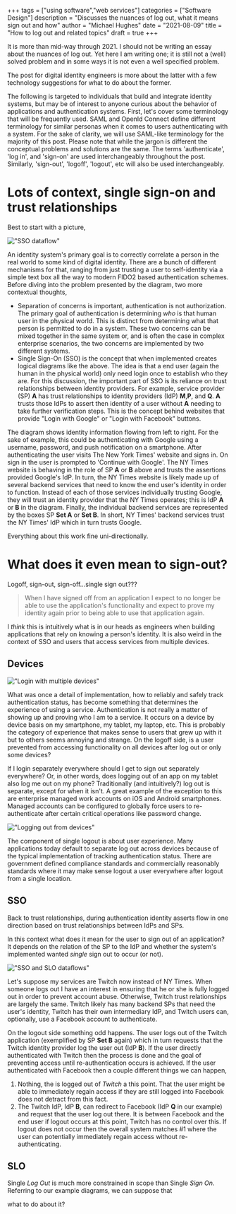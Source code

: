 +++
tags = ["using software","web services"]
categories = ["Software Design"]
description = "Discusses the nuances of log out, what it means sign out and how"
author = "Michael Hughes"
date = "2021-08-09"
title = "How to log out and related topics"
draft = true
+++

It is more than mid-way through 2021. I should not be writing an essay about the nuances of log out. Yet here I am writing one; it is still not a (well) solved problem and in some ways it is not even a well specified problem.

The post for digital identity engineers is more about the latter with a few technology suggestions for what to do about the former.

<!--more-->

The following is targeted to individuals that build and integrate identity systems, but may be of interest to anyone curious about the behavior of applications and authentication systems. First, let's cover some terminology that will be frequently used. SAML and OpenId Connect define different terminology for similar personas when it comes to users authenticating with a system. For the sake of clarity, we will use SAML-like terminology for the majority of this post. Please note that while the jargon is different the conceptual problems and solutions are the same. The terms 'authenticate', 'log in', and 'sign-on' are used interchangeably throughout the post. Similarly, 'sign-out', 'logoff', 'logout', etc will also be used interchangeably.

# Lots of context, single sign-on and trust relationships

Best to start with a picture,

!["SSO dataflow"](/images/2021-08-09/sso-flow.svg "Identity assertions flow from IdPs to SPs")

An identity system's primary goal is to correctly correlate a person in the real world to some kind of digital identity. There are a bunch of different mechanisms for that, ranging from just trusting a user to self-identity via a simple text box all the way to modern FIDO2 based authentication schemes. Before diving into the problem presented by the diagram, two more contextual thoughts,

- Separation of concerns is important, authentication is not authorization. The primary goal of authentication is determining _who_ is that human user in the physical world. This is distinct from determining what that person is permitted to do in a system. These two concerns can be mixed together in the same system or, and is often the case in complex enterprise scenarios, the two concerns are implemented by two different systems.
- Single Sign-On (SSO) is the concept that when implemented creates logical diagrams like the above. The idea is that a end user (again the human in the physical world) only need login once to establish who they are. For this discussion, the important part of SSO is its reliance on trust relationships between identity providers. For example, service provider (SP) **A** has trust relationships to identity providers (IdP) **M**,**P**, and **Q**. **A** trusts those IdPs to assert then identity of a user without **A** needing to take further verification steps. This is the concept behind websites that provide "Login with Google" or "Login with Facebook" buttons.

The diagram shows identity information flowing from left to right. For the sake of example, this could be authenticating with Google using a username, password, and push notification on a smartphone. After authenticating the user visits The New York Times' website and signs in. On sign in the user is prompted to 'Continue with Google'. The NY Times website is behaving in the role of SP **A** or **B** above and trusts the assertions provided Google's IdP. In turn, the NY Times website is likely made up of several backend services that need to know the end user's identity in order to function. Instead of each of those services individually trusting Google, they will trust an identity provider that the NY Times operates; this is IdP **A** or **B** in the diagram. Finally, the individual backend services are represented by the boxes SP **Set A** or **Set B**. In short, NY Times' backend services trust the NY Times' IdP which in turn trusts Google.

Everything about this work fine uni-directionally.

# What does it even mean to sign-out?

Logoff, sign-out, sign-off...single sign out???

> When I have signed off from an application I expect to no longer be able to use the application's functionality and expect to prove my identity again prior to being able to use that application again.

I _think_ this is intuitively what is in our heads as engineers when building applications that rely on knowing a person's identity. It is also weird in the context of SSO and users that access services from multiple devices.

## Devices

!["Login with multiple devices"](/images/2021-08-09/multiple-devices.svg "A user logs into multiple devices")

What was once a detail of implementation, how to reliably and safely track authentication status, has become something that determines the experience of using a service. Authentication is not really a matter of showing up and proving who I am to a service. It occurs on a device by device basis on my smartphone, my tablet, my laptop, etc. This is probably the category of experience that makes sense to users that grew up with it but to others seems annoying and strange. On the logoff side, is a user prevented from accessing functionality on all devices after log out or only some devices?

If I login separately everywhere should I get to sign out separately everywhere? Or, in other words, does logging out of an app on my tablet also log me out on my phone? Traditionally (and intuitively?) log out is separate, except for when it isn't. A great example of the exception to this are enterprise managed work accounts on iOS and Android smartphones. Managed accounts can be configured to globally force users to re-authenticate after certain critical operations like password change.

!["Logging out from devices"](/images/2021-08-09/multi-device-logout.svg "Logging out from devices")

The component of single logout is about user experience. Many applications today default to separate log out across devices because of the typical implementation of tracking authentication status. There are government defined compliance standards and
commercially reasonably standards where it may make sense logout a user everywhere after logout from a single location.

## SSO

Back to trust relationships, during authentication identity asserts flow in one direction based on trust relationships between IdPs and SPs.

In this context what does it mean for the user to sign out of an application? It depends on the relation of the SP to the IdP and whether the system's implemented wanted _single_ sign out to occur (or not).

!["SSO and SLO dataflows"](/images/2021-08-09/slo-flow.svg "Sign-in creates assertions, sign-out are requests")

Let's suppose my services are Twitch now instead of NY Times. When someone logs out I have an interest in ensuring that he or she is fully logged out in order to prevent account abuse. Otherwise, Twitch trust relationships are largely the same. Twitch likely has many backend SPs that need the user's identity, Twitch has their own intermediary IdP, and Twitch users can, optionally, use a Facebook account to authenticate. 

On the logout side something odd happens. The user logs out of the Twitch application (exemplified by SP **Set B** again) which in turn requests that the Twitch identity provider log the user out (IdP **B**). If the user directly authenticated with Twitch then the process is done and the goal of preventing access until re-authentication occurs is achieved. If the user authenticated with Facebook then a couple different things we can happen,

1. Nothing, the is logged out of _Twitch_ a this point. That the user might be able to immediately regain access if they are still logged into Facebook does not detract from this fact.
1. The Twitch IdP, IdP **B**, can redirect to Facebook (IdP **Q** in our example) and request that the user log out there. It is between Facebook and the end user if logout occurs at this point, Twitch has no control over this. If logout does not occur then the overall system matches #1 where the user can potentially immediately regain access without re-authenticating.

## SLO

Single _Log Out_ is much more constrained in scope than Single _Sign On_. Referring to our example diagrams, we can suppose that 

what to do about it?